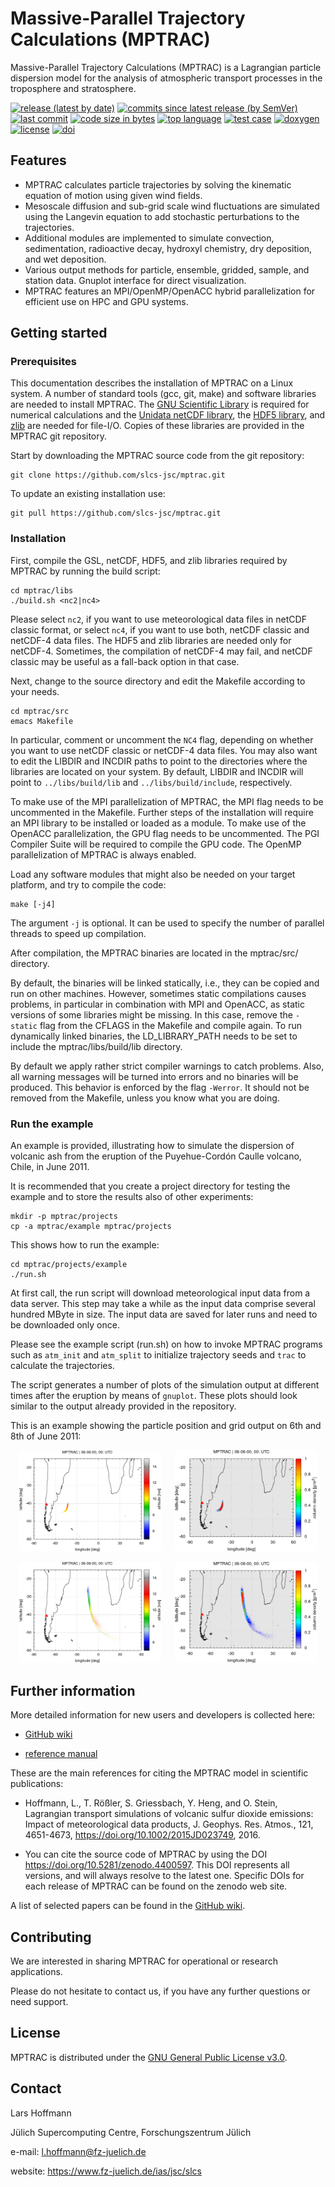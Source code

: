 # Massive-Parallel Trajectory Calculations (MPTRAC)

Massive-Parallel Trajectory Calculations (MPTRAC) is a Lagrangian particle dispersion model for the analysis of atmospheric transport processes in the troposphere and stratosphere.

[![release (latest by date)](https://img.shields.io/github/v/release/slcs-jsc/mptrac)](https://github.com/slcs-jsc/mptrac/releases)
[![commits since latest release (by SemVer)](https://img.shields.io/github/commits-since/slcs-jsc/mptrac/latest)](https://github.com/slcs-jsc/mptrac/commits/master)
[![last commit](https://img.shields.io/github/last-commit/slcs-jsc/mptrac.svg)](https://github.com/slcs-jsc/mptrac/commits/master)
[![code size in bytes](https://img.shields.io/github/languages/code-size/slcs-jsc/mptrac.svg)](https://github.com/slcs-jsc/mptrac/tree/master/src)
[![top language](https://img.shields.io/github/languages/top/slcs-jsc/mptrac.svg)](https://github.com/slcs-jsc/mptrac/tree/master/src)
[![test case](https://github.com/slcs-jsc/mptrac/actions/workflows/test_case.yml/badge.svg)](https://github.com/slcs-jsc/mptrac/actions)
[![doxygen](https://github.com/slcs-jsc/mptrac/actions/workflows/doxygen.yml/badge.svg)](https://slcs-jsc.github.io/mptrac)
[![license](https://img.shields.io/github/license/slcs-jsc/mptrac.svg)](https://github.com/slcs-jsc/mptrac/blob/master/COPYING)
[![doi](https://zenodo.org/badge/DOI/10.5281/zenodo.4400597.svg)](https://doi.org/10.5281/zenodo.4400597)

## Features

* MPTRAC calculates particle trajectories by solving the kinematic equation of motion using given wind fields.
* Mesoscale diffusion and sub-grid scale wind fluctuations are simulated using the Langevin equation to add stochastic perturbations to the trajectories.
* Additional modules are implemented to simulate convection, sedimentation, radioactive decay, hydroxyl chemistry, dry deposition, and wet deposition.
* Various output methods for particle, ensemble, gridded, sample, and station data. Gnuplot interface for direct visualization.
* MPTRAC features an MPI/OpenMP/OpenACC hybrid parallelization for efficient use on HPC and GPU systems.

## Getting started

### Prerequisites

This documentation describes the installation of MPTRAC on a Linux system. A number of standard tools (gcc, git, make) and software libraries are needed to install MPTRAC. The [GNU Scientific Library](https://www.gnu.org/software/gsl) is required for numerical calculations and the [Unidata netCDF library](http://www.unidata.ucar.edu/software/netcdf), the [HDF5 library](https://www.hdfgroup.org/solutions/hdf5), and [zlib](http://www.zlib.net/) are needed for file-I/O. Copies of these libraries are provided in the MPTRAC git repository.

Start by downloading the MPTRAC source code from the git repository:

    git clone https://github.com/slcs-jsc/mptrac.git

To update an existing installation use:

    git pull https://github.com/slcs-jsc/mptrac.git

### Installation

First, compile the GSL, netCDF, HDF5, and zlib libraries required by MPTRAC by running the build script:

    cd mptrac/libs
    ./build.sh <nc2|nc4>

Please select `nc2`, if you want to use meteorological data files in netCDF classic format, or select `nc4`, if you want to use both, netCDF classic and netCDF-4 data files. The HDF5 and zlib libraries are needed only for netCDF-4. Sometimes, the compilation of netCDF-4 may fail, and netCDF classic may be useful as a fall-back option in that case.

Next, change to the source directory and edit the Makefile according to your needs.

    cd mptrac/src
    emacs Makefile

In particular, comment or uncomment the `NC4` flag, depending on whether you want to use netCDF classic or netCDF-4 data files. You may also want to edit the LIBDIR and INCDIR paths to point to the directories where the libraries are located on your system. By default, LIBDIR and INCDIR will point to `../libs/build/lib` and `../libs/build/include`, respectively.

To make use of the MPI parallelization of MPTRAC, the MPI flag needs to be uncommented in the Makefile. Further steps of the installation will require an MPI library to be installed or loaded as a module. To make use of the OpenACC parallelization, the GPU flag needs to be uncommented. The PGI Compiler Suite will be required to compile the GPU code. The OpenMP parallelization of MPTRAC is always enabled.

Load any software modules that might also be needed on your target platform, and try to compile the code:

    make [-j4]

The argument `-j` is optional. It can be used to specify the number of parallel threads to speed up compilation.

After compilation, the MPTRAC binaries are located in the mptrac/src/ directory.

By default, the binaries will be linked statically, i.e., they can be copied and run on other machines. However, sometimes static compilations causes problems, in particular in combination with MPI and OpenACC, as static versions of some libraries might be missing. In this case, remove the `-static` flag from the CFLAGS in the Makefile and compile again. To run dynamically linked binaries, the LD_LIBRARY_PATH needs to be set to include the mptrac/libs/build/lib directory.

By default we apply rather strict compiler warnings to catch problems. Also, all warning messages will be turned into errors and no binaries will be produced. This behavior is enforced by the flag `-Werror`. It should not be removed from the Makefile, unless you know what you are doing.

### Run the example

An example is provided, illustrating how to simulate the dispersion of volcanic ash from the eruption of the Puyehue-Cordón Caulle volcano, Chile, in June 2011.

It is recommended that you create a project directory for testing the example and to store the results also of other experiments:

    mkdir -p mptrac/projects
    cp -a mptrac/example mptrac/projects
    
This shows how to run the example:

    cd mptrac/projects/example
    ./run.sh

At first call, the run script will download meteorological input data from a data server. This step may take a while as the input data comprise several hundred MByte in size. The input data are saved for later runs and need to be downloaded only once.

Please see the example script (run.sh) on how to invoke MPTRAC programs such as `atm_init` and `atm_split` to initialize trajectory seeds and `trac` to calculate the trajectories.

The script generates a number of plots of the simulation output at different times after the eruption by means of `gnuplot`. These plots should look similar to the output already provided in the repository.

This is an example showing the particle position and grid output on 6th and 8th of June 2011:
<p align="center"><img src="example/plots.ref/atm_2011_06_06_00_00.tab.png" width="45%"/> &emsp; <img src="example/plots.ref/grid_2011_06_06_00_00.tab.png" width="45%"/></p>
<p align="center"><img src="example/plots.ref/atm_2011_06_08_00_00.tab.png" width="45%"/> &emsp; <img src="example/plots.ref/grid_2011_06_08_00_00.tab.png" width="45%"/></p>

## Further information

More detailed information for new users and developers is collected here:

* [GitHub wiki](https://github.com/slcs-jsc/mptrac/wiki)

* [reference manual](https://slcs-jsc.github.io/mptrac)

These are the main references for citing the MPTRAC model in scientific publications:

* Hoffmann, L., T. Rößler, S. Griessbach, Y. Heng, and O. Stein, Lagrangian transport simulations of volcanic sulfur dioxide emissions: Impact of meteorological data products, J. Geophys. Res. Atmos., 121, 4651-4673, https://doi.org/10.1002/2015JD023749, 2016. 

* You can cite the source code of MPTRAC by using the DOI https://doi.org/10.5281/zenodo.4400597. This DOI represents all versions, and will always resolve to the latest one. Specific DOIs for each release of MPTRAC can be found on the zenodo web site.

A list of selected papers can be found in the [GitHub wiki](https://github.com/slcs-jsc/mptrac/wiki/References).

## Contributing

We are interested in sharing MPTRAC for operational or research applications.

Please do not hesitate to contact us, if you have any further questions or need support.

## License

MPTRAC is distributed under the [GNU General Public License v3.0](https://github.com/slcs-jsc/mptrac/blob/master/COPYING).

## Contact

Lars Hoffmann  

Jülich Supercomputing Centre, Forschungszentrum Jülich

e-mail: l.hoffmann@fz-juelich.de

website: https://www.fz-juelich.de/ias/jsc/slcs
